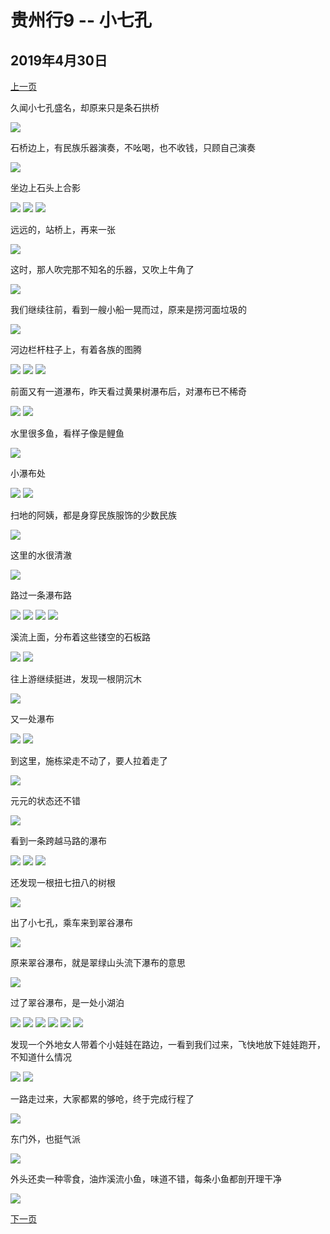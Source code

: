 贵州行9 -- 小七孔
=======================

2019年4月30日
-----------------------

[上一页](/2019/04/30/贵州行8.html)

久闻小七孔盛名，却原来只是条石拱桥

![]({{site.url}}/assets/blog-images/20190430/1-27.jpg)

石桥边上，有民族乐器演奏，不吆喝，也不收钱，只顾自己演奏

![]({{site.url}}/assets/blog-images/20190430/1-28.jpg)

坐边上石头上合影

![]({{site.url}}/assets/blog-images/20190430/1-29.jpg)
![]({{site.url}}/assets/blog-images/20190430/1-30.jpg)
![]({{site.url}}/assets/blog-images/20190430/1-31.jpg)

远远的，站桥上，再来一张

![]({{site.url}}/assets/blog-images/20190430/1-32.jpg)

这时，那人吹完那不知名的乐器，又吹上牛角了

![]({{site.url}}/assets/blog-images/20190430/1-33.jpg)

我们继续往前，看到一艘小船一晃而过，原来是捞河面垃圾的

![]({{site.url}}/assets/blog-images/20190430/1-34.jpg)

河边栏杆柱子上，有着各族的图腾

![]({{site.url}}/assets/blog-images/20190430/1-36.jpg)
![]({{site.url}}/assets/blog-images/20190430/1-37.jpg)
![]({{site.url}}/assets/blog-images/20190430/1-38.jpg)

前面又有一道瀑布，昨天看过黄果树瀑布后，对瀑布已不稀奇

![]({{site.url}}/assets/blog-images/20190430/1-39.jpg)
![]({{site.url}}/assets/blog-images/20190430/1-40.jpg)

水里很多鱼，看样子像是鲤鱼

![]({{site.url}}/assets/blog-images/20190430/1-41.jpg)

小瀑布处

![]({{site.url}}/assets/blog-images/20190430/1-42.jpg)
![]({{site.url}}/assets/blog-images/20190430/1-43.jpg)

扫地的阿姨，都是身穿民族服饰的少数民族

![]({{site.url}}/assets/blog-images/20190430/1-44.jpg)

这里的水很清澈

![]({{site.url}}/assets/blog-images/20190430/1-45.jpg)

路过一条瀑布路

![]({{site.url}}/assets/blog-images/20190430/1-46.jpg)
![]({{site.url}}/assets/blog-images/20190430/1-47.jpg)
![]({{site.url}}/assets/blog-images/20190430/1-49.jpg)
![]({{site.url}}/assets/blog-images/20190430/1-50.jpg)

溪流上面，分布着这些镂空的石板路

![]({{site.url}}/assets/blog-images/20190430/1-48.jpg)
![]({{site.url}}/assets/blog-images/20190430/1-51.jpg)

往上游继续挺进，发现一根阴沉木

![]({{site.url}}/assets/blog-images/20190430/1-53.jpg)

又一处瀑布

![]({{site.url}}/assets/blog-images/20190430/1-54.jpg)
![]({{site.url}}/assets/blog-images/20190430/1-55.jpg)

到这里，施栋梁走不动了，要人拉着走了

![]({{site.url}}/assets/blog-images/20190430/1-56.jpg)

元元的状态还不错

![]({{site.url}}/assets/blog-images/20190430/1-58.jpg)

看到一条跨越马路的瀑布

![]({{site.url}}/assets/blog-images/20190430/1-59.jpg)
![]({{site.url}}/assets/blog-images/20190430/1-60.jpg)
![]({{site.url}}/assets/blog-images/20190430/1-61.jpg)

还发现一根扭七扭八的树根

![]({{site.url}}/assets/blog-images/20190430/1-62.jpg)

出了小七孔，乘车来到翠谷瀑布

![]({{site.url}}/assets/blog-images/20190430/1-63.jpg)

原来翠谷瀑布，就是翠绿山头流下瀑布的意思

![]({{site.url}}/assets/blog-images/20190430/1-64.jpg)

过了翠谷瀑布，是一处小湖泊

![]({{site.url}}/assets/blog-images/20190430/1-65.jpg)
![]({{site.url}}/assets/blog-images/20190430/1-66.jpg)
![]({{site.url}}/assets/blog-images/20190430/1-67.jpg)
![]({{site.url}}/assets/blog-images/20190430/1-68.jpg)
![]({{site.url}}/assets/blog-images/20190430/1-69.jpg)
![]({{site.url}}/assets/blog-images/20190430/1-71.jpg)

发现一个外地女人带着个小娃娃在路边，一看到我们过来，飞快地放下娃娃跑开，不知道什么情况

![]({{site.url}}/assets/blog-images/20190430/1-72.jpg)
![]({{site.url}}/assets/blog-images/20190430/1-73.jpg)

一路走过来，大家都累的够呛，终于完成行程了

![]({{site.url}}/assets/blog-images/20190430/1-74.jpg)

东门外，也挺气派

![]({{site.url}}/assets/blog-images/20190430/1-75.jpg)

外头还卖一种零食，油炸溪流小鱼，味道不错，每条小鱼都剖开理干净

![]({{site.url}}/assets/blog-images/20190430/1-76.jpg)

[下一页](/2019/04/30/贵州行10.html)
